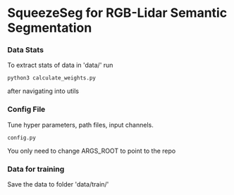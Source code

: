 # SqueezeSeg for RGB-Lidar Semantic Segmentation

### Data Stats

To extract stats of data in 'data/' run

```
python3 calculate_weights.py
```
after navigating into utils

### Config File

Tune hyper parameters, path files, input channels.

```
config.py
```

You only need to change ARGS_ROOT to point to the repo

### Data for training

Save the data to folder 'data/train/'